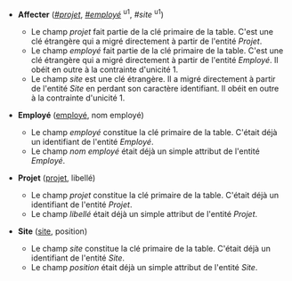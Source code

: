 <!-- Generated by Mocodo 4.0.3 -->

- **Affecter** (<ins>_#projet_</ins>, <ins>_#employé_</ins> <sup>u1</sup>, _#site_ <sup>u1</sup>)
  - Le champ _projet_ fait partie de la clé primaire de la table. C'est une clé étrangère qui a migré directement à partir de l'entité _Projet_.
  - Le champ _employé_ fait partie de la clé primaire de la table. C'est une clé étrangère qui a migré directement à partir de l'entité _Employé_. Il obéit en outre à la contrainte d'unicité 1.
  - Le champ _site_ est une clé étrangère. Il a migré directement à partir de l'entité _Site_ en perdant son caractère identifiant. Il obéit en outre à la contrainte d'unicité 1.

- **Employé** (<ins>employé</ins>, nom employé)
  - Le champ _employé_ constitue la clé primaire de la table. C'était déjà un identifiant de l'entité _Employé_.
  - Le champ _nom employé_ était déjà un simple attribut de l'entité _Employé_.

- **Projet** (<ins>projet</ins>, libellé)
  - Le champ _projet_ constitue la clé primaire de la table. C'était déjà un identifiant de l'entité _Projet_.
  - Le champ _libellé_ était déjà un simple attribut de l'entité _Projet_.

- **Site** (<ins>site</ins>, position)
  - Le champ _site_ constitue la clé primaire de la table. C'était déjà un identifiant de l'entité _Site_.
  - Le champ _position_ était déjà un simple attribut de l'entité _Site_.
